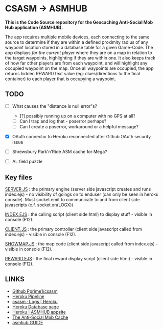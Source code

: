 # CSASM -> ASMHUB #
**This is the Code Source repository for the Geocaching Anti-Social Mob Hub application (ASMHUB).**

The app requires multiple mobile devices, each connecting to the same source to determine if they are within a defined proximity radius of any waypoint location stored in a database table for a given Game-Code. The app displays _for the current player_ where they are on a map in relation to the target waypoints, highlighting if they are within one. It also keeps track of how far other players are from each waypoint, and will highlight any occupied waypoint on the map. Once all waypoints are occupied, the app returns hidden REWARD text value (eg: clues/directions to the final container) to each player that is occupying a waypoint.

## TODO ##
- [ ] What causes the "distance is null error"s?
  - [?] possibly running up on a computer with no GPS at all? 
  - [ ] Can I trap and log that - poserror perhaps?
  - [ ] Can I create a poserror, workaround or a helpful message?
 - [x] OAuth connector to Heroku reconnected after Github OAuth security issue
 - [ ] Shrewsbury Park'n'Ride ASM cache for Mega?
 - [ ] AL field puzzle
 

## Key files ##
[SERVER.JS](/server.js) : the primary engine (server side javascript creates and runs index.ejs) - no visibility of goings on to enduser (can only be seen in heroku console). Must socket.emit to communicate to and from client side javascripts (c.f. socket.on(LOGX))

[INDEX.EJS](/views/pages/index.ejs) : the calling script (client side html) to display stuff  - visible in console (F12).

[CLIENT.JS](/public/js/client.js) : the primary controller (client side javascript called from index.ejs) - visible in console (F12). 

[SHOWMAP.JS](/public/js/showmap.js) : the map code (client side javascript called from index.ejs) - visible in console (F12). 

[REWARD.EJS](/views/pages/reward.ejs) : the final reward display script (client side html) - visible in console (F12).


## LINKS ##
- [Github Pprime1/csasm	](https://github.com/Pprime1/csasm)
- [Heroku Pipeline](https://dashboard.heroku.com/pipelines/8ac5b1b3-7f26-4c08-a927-f54f4c14888f)
- [csasm · Logs | Heroku	](https://dashboard.heroku.com/apps/csasm/logs)
- [Heroku Database page	](https://data.heroku.com/dataclips)
- [Heroku | ASMHUB appsite	](https://asmhub.herokuapp.com/)
- [The Anti-Social Mob Cache](https://www.geocaching.com/geocache/GC9JEH6_the-anti-social-mob?guid=c7d27f31-980c-42ea-bd66-545bb5d77874)
- [asmhub GUIDE](https://enblesp1msgzhmk140wukq-on.drv.tw/asmhub/asmhubGuide.html)
